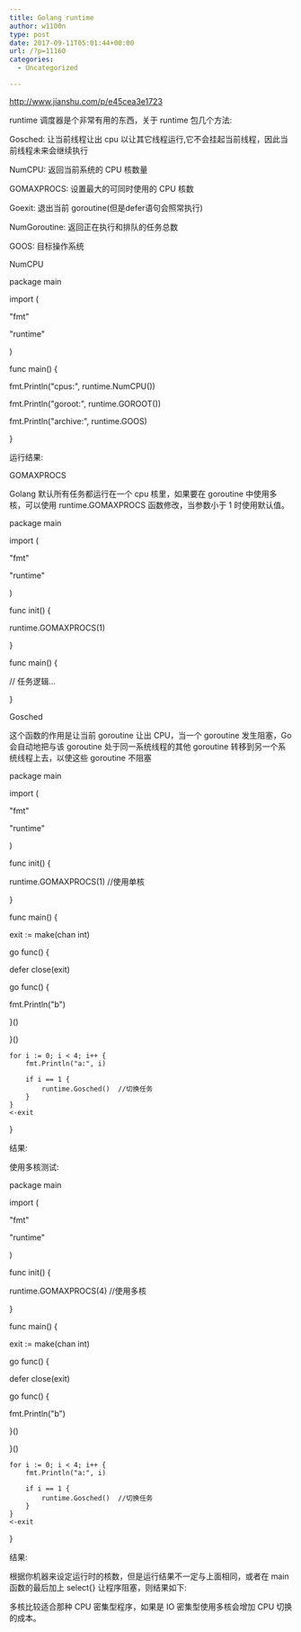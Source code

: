 ```yaml
---
title: Golang runtime
author: w1100n
type: post
date: 2017-09-11T05:01:44+00:00
url: /?p=11160
categories:
  - Uncategorized

---
```

http://www.jianshu.com/p/e45cea3e1723

runtime 调度器是个非常有用的东西，关于 runtime 包几个方法:

Gosched: 让当前线程让出 cpu 以让其它线程运行,它不会挂起当前线程，因此当前线程未来会继续执行

NumCPU: 返回当前系统的 CPU 核数量

GOMAXPROCS: 设置最大的可同时使用的 CPU 核数

Goexit: 退出当前 goroutine(但是defer语句会照常执行)

NumGoroutine: 返回正在执行和排队的任务总数

GOOS: 目标操作系统

NumCPU

package main

import (
      
"fmt"
      
"runtime"
  
)

func main() {
      
fmt.Println("cpus:", runtime.NumCPU())
      
fmt.Println("goroot:", runtime.GOROOT())
      
fmt.Println("archive:", runtime.GOOS)
  
}
  
运行结果: 

GOMAXPROCS

Golang 默认所有任务都运行在一个 cpu 核里，如果要在 goroutine 中使用多核，可以使用 runtime.GOMAXPROCS 函数修改，当参数小于 1 时使用默认值。

package main

import (
      
"fmt"
      
"runtime"
  
)

func init() {
      
runtime.GOMAXPROCS(1)
  
}

func main() {
      
// 任务逻辑...

}
  
Gosched

这个函数的作用是让当前 goroutine 让出 CPU，当一个 goroutine 发生阻塞，Go 会自动地把与该 goroutine 处于同一系统线程的其他 goroutine 转移到另一个系统线程上去，以使这些 goroutine 不阻塞

package main

import (
      
"fmt"
      
"runtime"
  
)

func init() {
      
runtime.GOMAXPROCS(1) //使用单核
  
}

func main() {
      
exit := make(chan int)
      
go func() {
          
defer close(exit)
          
go func() {
              
fmt.Println("b")
          
}()
      
}()

    for i := 0; i < 4; i++ {
        fmt.Println("a:", i)
    
        if i == 1 {
            runtime.Gosched()  //切换任务
        }
    }
    <-exit
    

}
  
结果: 

使用多核测试: 

package main

import (
      
"fmt"
      
"runtime"
  
)

func init() {
      
runtime.GOMAXPROCS(4) //使用多核
  
}

func main() {
      
exit := make(chan int)
      
go func() {
          
defer close(exit)
          
go func() {
              
fmt.Println("b")
          
}()
      
}()

    for i := 0; i < 4; i++ {
        fmt.Println("a:", i)
    
        if i == 1 {
            runtime.Gosched()  //切换任务
        }
    }
    <-exit
    

}
  
结果: 

根据你机器来设定运行时的核数，但是运行结果不一定与上面相同，或者在 main 函数的最后加上 select{} 让程序阻塞，则结果如下: 

多核比较适合那种 CPU 密集型程序，如果是 IO 密集型使用多核会增加 CPU 切换的成本。